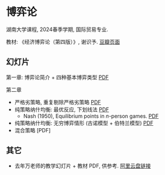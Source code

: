 # 博弈论
湖南大学课程, 2024春季学期, 国际贸易专业.

教材: 《经济博弈论（第四版）》, 谢识予.
[豆瓣页面](https://book.douban.com/subject/30389848/) 

## 幻灯片
第一章: 博弈论简介 + 四种基本博弈类型 [PDF](slides/ch1.pdf)
<!-- [Chapter 1](slides/ch1.md) -->

第二章 
- 严格劣策略, 重复剔除严格劣策略 [PDF](slides/ch2.pdf)
- 纯策略纳什均衡: 最优反应, 下划线法 [PDF](slides/ch2-nash.pdf)
  - Nash (1950), Equilibrium points in *n*-person games.
    [PDF](slides/nash1950.pdf)
- 纯策略纳什均衡: 无穷博弈情形 (古诺模型 + 伯特兰模型) [PDF](nash2.pdf)
- 混合策略 [PDF]


## 其它
- 去年万老师的教学幻灯片 + 教材 PDF, 供参考.
[阿里云盘链接](https://www.alipan.com/s/FiWZEDqBxQy)